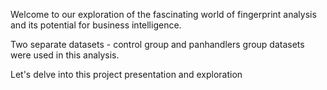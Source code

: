 Welcome to our exploration of the fascinating world of fingerprint analysis and its potential for business intelligence. 

Two separate datasets - control group and panhandlers group datasets were used in this analysis.

Let's delve into this project presentation and exploration
